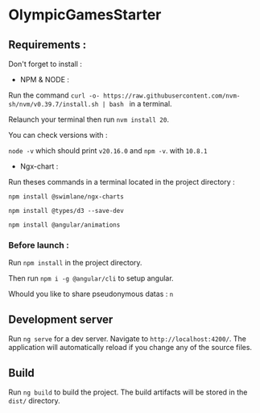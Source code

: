 # OlympicGamesStarter

## Requirements :
Don't forget to install :

* NPM & NODE :

Run the command `curl -o- https://raw.githubusercontent.com/nvm-sh/nvm/v0.39.7/install.sh | bash ` in a terminal.

Relaunch your terminal then run `nvm install 20`.

You can check versions with :

`node -v` which should print `v20.16.0` and `npm -v`. with `10.8.1`

* Ngx-chart :

Run theses commands in a terminal located in the project directory :

`npm install @swimlane/ngx-charts`

`npm install @types/d3 --save-dev`

`npm install @angular/animations`

### Before launch :

Run `npm install` in the project directory.

Then run `npm i -g @angular/cli` to setup angular.

Whould you like to share pseudonymous datas : `n`

## Development server

Run `ng serve` for a dev server. Navigate to `http://localhost:4200/`. The application will automatically reload if you change any of the source files.

## Build

Run `ng build` to build the project. The build artifacts will be stored in the `dist/` directory.

